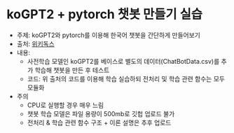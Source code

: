 # koGPT2 + pytorch 챗봇 만들기 실습

- 주제: koGPT2와 pytorch를 이용해 한국어 챗봇을 간단하게 만들어보기
- 출처: [위키독스](https://wikidocs.net/158023)
- 내용: 
    - 사전학습 모델인 koGPT2를 베이스로 별도의 데이터(ChatBotData.csv)를 추가 학습해 챗봇을 만든 후 테스트
    - 코드: 위 출처의 코드를 이용해 학습 실습하되 전처리 및 학습 관련 함수는 모두 모듈화
- 주의
    - CPU로 실행할 경우 매우 느림
    - 챗봇 학습 모델은 파일 용량이 500mb로 깃헙 업로드 불가
    - 전처리 & 학습 관련 함수 구조 + 이론 설명은 추후 업로드